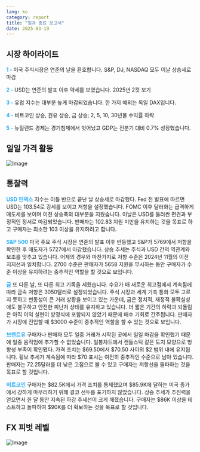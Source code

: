 ```yaml
---
lang: ko
category: report
title: "일과 종료 보고서"
date: 2025-03-19
---
```



<h2>시장 하이라이트</h2>
<strong style="color: #2caef7;">1 - </strong> 미국 주식시장은 연준의 날을 환호합니다. S&P, DJ, NASDAQ 모두 이날 상승세로 마감

<strong style="color: #2caef7;">2 - </strong> USD는 연준의 발표 이후 약세를 보였습니다. 2025년 2컷 보기

<strong style="color: #2caef7;">3 - </strong> 유럽 지수는 대부분 높게 마감되었습니다. 한 가지 예외는 독일 DAX입니다.

<strong style="color: #2caef7;">4 - </strong> 비트코인 상승, 원유 상승, 금 상승; 2, 5, 10, 30년물 수익률 하락

<strong style="color: #2caef7;">5 - </strong> 뉴질랜드 경제는 경기침체에서 벗어났고 GDP는 전분기 대비 0.7% 성장했습니다.



<h2>일일 가격 활동</h2>
<img src="https://markleighedu.github.io/img/Mar-2025/19-Mar-2025/price.jpg" alt="Image"/>

<h2>통찰력</h2>
<strong style="color: #2caef7;">USD 인덱스</strong> 지수는 이틀 반으로 끝난 날 상승세로 마감했다. Fed 전 발표에 따르면 USD는 103.54로 강세를 보이고 저항을 설정했습니다. FOMC 이후 달러화는 급격하게 매도세를 보이며 이전 상승폭의 대부분을 지웠습니다. 이날은 USD를 둘러싼 편견과 부정적인 정서로 마감되었습니다. 판매자는 102.83 지원 미만을 유지하는 것을 목표로 하고 구매자는 최소한 103 이상을 유지하려고 합니다.

<strong style="color: #2caef7;">S&P 500</strong> 미국 주요 주식 시장은 연준의 발표 이후 반등했고 S&P가 5769에서 저항을 확인한 후 매도자가 5727에서 마감했습니다. 상승 추세는 주식과 USD 간의 역관계와 보조를 맞추고 있습니다. 어제의 경우와 마찬가지로 저항 수준은 2024년 11월의 이전 지지선과 일치합니다. 2700 수준은 판매자가 5658 지원을 무시하는 동안 구매자가 수준 이상을 유지하려는 중추적인 역할을 할 것으로 보입니다. 

<strong style="color: #2caef7;">금</strong> 또 다른 날, 또 다른 최고 기록을 세웠습니다. 수요가 매 새로운 최고점에서 계속됨에 따라 금속 저항은 3050달러로 설정되었습니다. 주식 시장과 세계 기축 통화 모두 고르지 못하고 변동성이 큰 거래 상황을 보이고 있는 가운데, 금은 정치적, 재정적 불확실성에도 불구하고 안전한 피난처 상태를 유지하고 있습니다. 더 짧은 기간의 하락과 되돌림은 아직 이익 실현이 방정식에 포함되지 않았기 때문에 매수 기회로 간주됩니다. 판매자가 시장에 진입할 때 $3000 수준이 중추적인 역할을 할 수 있는 것으로 보입니다.  

<strong style="color: #2caef7;">브렌트유</strong> 구매자나 판매자 모두 일중 거래가 시작된 곳에서 일일 마감을 확인했기 때문에 일중 움직임에 추가할 수 없었습니다. 일봉차트에서 캔들스틱 같은 도지 모양으로 방향성 부족이 확인됐다. 가격 조치는 $69.50에서 $70.50 사이의 $2 범위 내에 유지됩니다. 횡보 추세가 계속됨에 따라 $70 표시는 여전히 중추적인 수준으로 남아 있습니다. 판매자는 72.25달러를 더 낮은 고점으로 볼 수 있고 구매자는 저항선을 돌파하는 것을 목표로 할 것입니다.

<strong style="color: #2caef7;">비트코인</strong> 구매자는 $82.5K에서 가격 조치를 통제했으며 $85.9K에 달하는 미국 종가에서 강하게 마무리하기 위해 결코 선두를 포기하지 않았습니다. 상승 추세가 추진력을 얻으면서 한 달 동안 지속된 하강 추세선이 크게 깨졌습니다. 구매자는 $86K 이상을 테스트하고 돌파하여 $90K를 더 확보하는 것을 목표로 할 것입니다. 



<h2>FX 피벗 레벨</h2>
<img src="https://markleighedu.github.io/img/Mar-2025/19-Mar-2025/pivot.jpg" alt="Image"/>